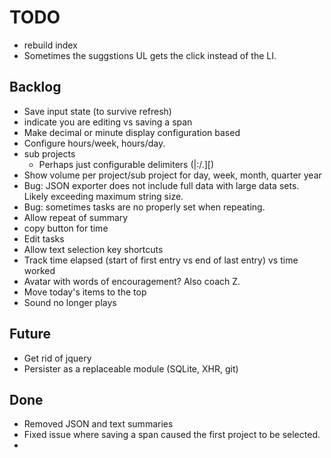 # TODO

* rebuild index
* Sometimes the suggstions UL gets the click instead of the LI.

## Backlog

* Save input state (to survive refresh)
* indicate you are editing vs saving a span
* Make decimal or minute display configuration based
* Configure hours/week, hours/day.
* sub projects
  * Perhaps just configurable delimiters (|:/.][)
* Show volume per project/sub project for day, week, month, quarter year
* Bug: JSON exporter does not include full data with large data sets.  Likely exceeding maximum string size.
* Bug: sometimes tasks are no properly set when repeating.
* Allow repeat of summary
* copy button for time
* Edit tasks
* Allow text selection key shortcuts
* Track time elapsed (start of first entry vs end of last entry) vs time worked
* Avatar with words of encouragement?  Also coach Z.
* Move today's items to the top
* Sound no longer plays

## Future

* Get rid of jquery
* Persister as a replaceable module (SQLite, XHR, git)

## Done

* Removed JSON and text summaries
* Fixed issue where saving a span caused the first project to be selected.
* 